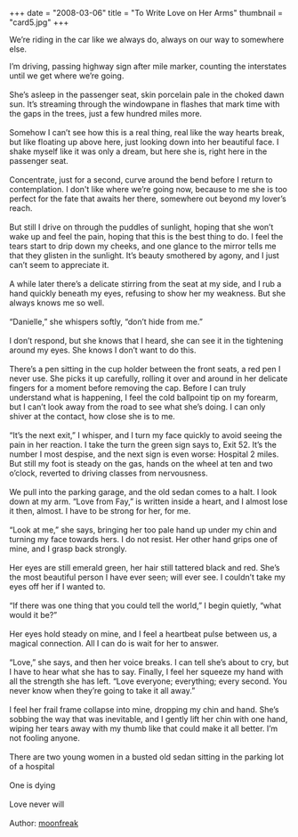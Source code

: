 +++
date = "2008-03-06"
title = "To Write Love on Her Arms"
thumbnail = "card5.jpg"
+++

We’re riding in the car like we always do, always on our way to somewhere else.
<!--more-->
I’m driving, passing highway sign after mile marker, counting the interstates until we get where we’re going.
<br><br>
She’s asleep in the passenger seat, skin porcelain pale in the choked dawn sun. It’s streaming through the windowpane in flashes that mark time with the gaps in the trees, just a few hundred miles more.
<br><br>
Somehow I can’t see how this is a real thing, real like the way hearts break, but like floating up above here, just looking down into her beautiful face. I shake myself like it was only a dream, but here she is, right here in the passenger seat.
<br><br>
Concentrate, just for a second, curve around the bend before I return to contemplation. I don't like where we’re going now, because to me she is too perfect for the fate that awaits her there, somewhere out beyond my lover’s reach.
<br><br>
But still I drive on through the puddles of sunlight, hoping that she won’t wake up and feel the pain, hoping that this is the best thing to do. I feel the tears start to drip down my cheeks, and one glance to the mirror tells me that they glisten in the sunlight. It’s beauty smothered by agony, and I just can’t seem to appreciate it.
<br><br>
A while later there’s a delicate stirring from the seat at my side, and I rub a hand quickly beneath my eyes, refusing to show her my weakness. But she always knows me so well.
<br><br>
“Danielle,” she whispers softly, “don’t hide from me.”
<br><br>
I don’t respond, but she knows that I heard, she can see it in the tightening around my eyes. She knows I don’t want to do this.
<br><br>
There’s a pen sitting in the cup holder between the front seats, a red pen I never use. She picks it up carefully, rolling it over and around in her delicate fingers for a moment before removing the cap. Before I can truly understand what is happening, I feel the cold ballpoint tip on my forearm, but I can’t look away from the road to see what she’s doing. I can only shiver at the contact, how close she is to me.
<br><br>
“It’s the next exit,” I whisper, and I turn my face quickly to avoid seeing the pain in her reaction. I take the turn the green sign says to, Exit 52. It’s the number I most despise, and the next sign is even worse: Hospital 2 miles. But still my foot is steady on the gas, hands on the wheel at ten and two o’clock, reverted to driving classes from nervousness.
<br><br>
We pull into the parking garage, and the old sedan comes to a halt. I look down at my arm. “Love from Fay,” is written inside a heart, and I almost lose it then, almost. I have to be strong for her, for me.
<br><br>
“Look at me,” she says, bringing her too pale hand up under my chin and turning my face towards hers. I do not resist. Her other hand grips one of mine, and I grasp back strongly.
<br><br>
Her eyes are still emerald green, her hair still tattered black and red. She’s the most beautiful person I have ever seen; will ever see. I couldn’t take my eyes off her if I wanted to.
<br><br>
“If there was one thing that you could tell the world,” I begin quietly, “what would it be?”
<br><br>
Her eyes hold steady on mine, and I feel a heartbeat pulse between us, a magical connection. All I can do is wait for her to answer.
<br><br>
“Love,” she says, and then her voice breaks. I can tell she’s about to cry, but I have to hear what she has to say. Finally, I feel her squeeze my hand with all the strength she has left. “Love everyone; everything; every second. You never know when they’re going to take it all away.”
<br><br>
I feel her frail frame collapse into mine, dropping my chin and hand. She’s sobbing the way that was inevitable, and I gently lift her chin with one hand, wiping her tears away with my thumb like that could make it all better. I’m not fooling anyone.
<br><br>
There are two young women
in a busted old sedan
sitting in the parking lot of a hospital
<br><br>
One is dying
<br><br>
Love never will
<br><br>
Author: [moonfreak](http://www.deviantart.com/art/To-Write-Love-on-Her-Arms-79303818)
